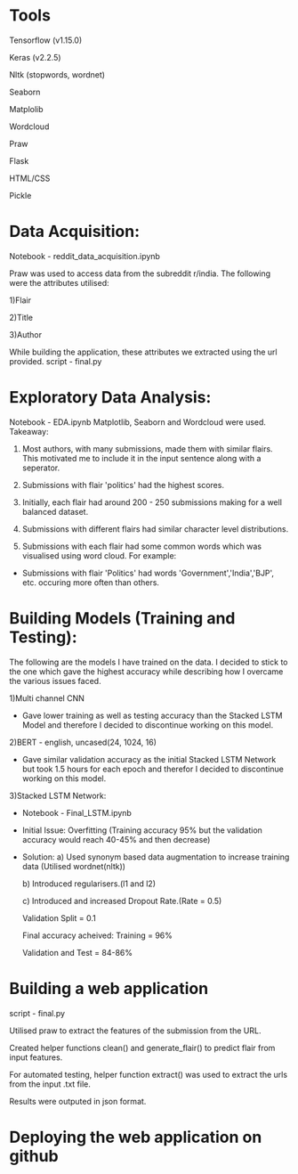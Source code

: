 # Tools

Tensorflow (v1.15.0)

Keras (v2.2.5)

Nltk (stopwords, wordnet)

Seaborn

Matplolib

Wordcloud

Praw

Flask

HTML/CSS

Pickle


# Data Acquisition:
Notebook - reddit_data_acquisition.ipynb

Praw was used to access data from the subreddit r/india.
The following were the attributes utilised:

1)Flair

2)Title

3)Author

While building the application, these attributes we extracted using the url provided.
script - final.py

# Exploratory Data Analysis:
Notebook - EDA.ipynb
Matplotlib, Seaborn and Wordcloud were used.
Takeaway:

1) Most authors, with many submissions, made them with similar flairs. This motivated me to include it in the input sentence along with a seperator.

2) Submissions with flair 'politics' had the highest scores.

3) Initially, each flair had around 200 - 250 submissions making for a well balanced dataset.

4) Submissions with different flairs had similar character level distributions.

5) Submissions with each flair had some common words which was visualised using word cloud. For example:
- Submissions with flair 'Politics' had words 'Government','India','BJP', etc. occuring more often than others.

# Building Models (Training and Testing):
The following are the models I have trained on the data. I decided to stick to the one which gave the highest accuracy while describing how I overcame the various issues faced.

1)Multi channel CNN
 - Gave lower training as well as testing accuracy than the Stacked LSTM Model and therefore I decided to discontinue working on this model.

2)BERT - english, uncased(24, 1024, 16)
 - Gave similar validation accuracy as the initial Stacked LSTM Network but took 1.5 hours for each epoch and therefor I decided to discontinue working on this model.

3)Stacked LSTM Network:
 - Notebook - Final_LSTM.ipynb

 - Initial Issue: Overfitting (Training accuracy 95% but the validation accuracy would reach 40-45% and then decrease)
 - Solution:
    a) Used synonym based data augmentation to increase training data (Utilised wordnet(nltk))

    b) Introduced regularisers.(l1 and l2)

    c) Introduced and increased Dropout Rate.(Rate = 0.5)

    Validation Split = 0.1

    Final accuracy acheived:
    Training = 96%

    Validation and Test = 84-86%

# Building a web application
script - final.py

Utilised praw to extract the features of the submission from the URL.

Created helper functions clean() and generate_flair() to predict flair from input features.

For automated testing, helper function extract() was used to extract the urls from the input .txt file.

Results were outputed in json format.

# Deploying the web application on github
